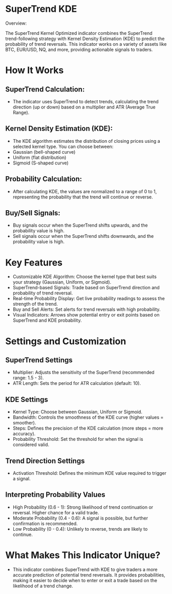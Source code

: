 # SuperTrend KDE
Overview: 

The SuperTrend Kernel Optimized indicator combines the SuperTrend trend-following strategy with Kernel Density Estimation (KDE) to predict the probability of trend reversals. This indicator works on a variety of assets like BTC, EUR/USD, NQ, and more, providing actionable signals to traders.

# How It Works

## SuperTrend Calculation: 
- The indicator uses SuperTrend to detect trends, calculating the trend direction (up or down) based on a multiplier and ATR (Average True Range).

## Kernel Density Estimation (KDE): 
- The KDE algorithm estimates the distribution of closing prices using a selected kernel type. You can choose between:
- Gaussian (bell-shaped curve)
- Uniform (flat distribution)
- Sigmoid (S-shaped curve)

## Probability Calculation: 
- After calculating KDE, the values are normalized to a range of 0 to 1, representing the probability that the trend will continue or reverse.

## Buy/Sell Signals:
- Buy signals occur when the SuperTrend shifts upwards, and the probability value is high.
- Sell signals occur when the SuperTrend shifts downwards, and the probability value is high.

# Key Features

- Customizable KDE Algorithm: Choose the kernel type that best suits your strategy (Gaussian, Uniform, or Sigmoid).
- SuperTrend-based Signals: Trade based on SuperTrend direction and probability of trend reversal.
- Real-time Probability Display: Get live probability readings to assess the strength of the trend.
- Buy and Sell Alerts: Set alerts for trend reversals with high probability.
- Visual Indicators: Arrows show potential entry or exit points based on SuperTrend and KDE probability.

# Settings and Customization

## SuperTrend Settings
- Multiplier: Adjusts the sensitivity of the SuperTrend (recommended range: 1.5 - 3).
- ATR Length: Sets the period for ATR calculation (default: 10).

## KDE Settings
- Kernel Type: Choose between Gaussian, Uniform or Sigmoid.
- Bandwidth: Controls the smoothness of the KDE curve (higher values = smoother).
- Steps: Defines the precision of the KDE calculation (more steps = more accuracy).
- Probability Threshold: Set the threshold for when the signal is considered valid.

## Trend Direction Settings
- Activation Threshold: Defines the minimum KDE value required to trigger a signal.

## Interpreting Probability Values

- High Probability (0.6 - 1): Strong likelihood of trend continuation or reversal. Higher chance for a valid trade.
- Moderate Probability (0.4 - 0.6): A signal is possible, but further confirmation is recommended.
- Low Probability (0 - 0.4): Unlikely to reverse, trends are likely to continue.

# What Makes This Indicator Unique?
- This indicator combines SuperTrend with KDE to give traders a more accurate prediction of potential trend reversals. It provides probabilities, making it easier to decide when to enter or exit a trade based on the likelihood of a trend change.
